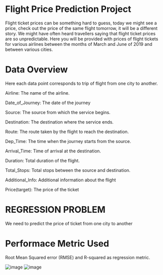 # Flight Price Prediction Project

Flight ticket prices can be something hard to guess, today we might see a price, check out the price of the same flight tomorrow, it will be a different story. We might have often heard travellers saying that flight ticket prices are so unpredictable.
Here you will be provided with prices of flight tickets for various airlines between the months of March and June of 2019 and between various cities.


# Data Overview
Here each data point corresponds to trip of flight from one city to another.

Airline: The name of the airline.

Date_of_Journey: The date of the journey

Source: The source from which the service begins.

Destination: The destination where the service ends.

Route: The route taken by the flight to reach the destination.

Dep_Time: The time when the journey starts from the source.

Arrival_Time: Time of arrival at the destination.

Duration: Total duration of the flight.

Total_Stops: Total stops between the source and destination.

Additional_Info: Additional information about the flight

Price(target): The price of the ticket

# REGRESSION PROBLEM
We need to predict the price of ticket from one city to another


# Performace Metric Used
Root Mean Squared error (RMSE) and R-squared as regression metric.


![image](https://user-images.githubusercontent.com/67013985/93069674-95b12600-f69b-11ea-8d7c-f710617ee1e4.png)
![image](https://user-images.githubusercontent.com/67013985/93070625-b9c13700-f69c-11ea-8311-16b23ecaf611.png)


